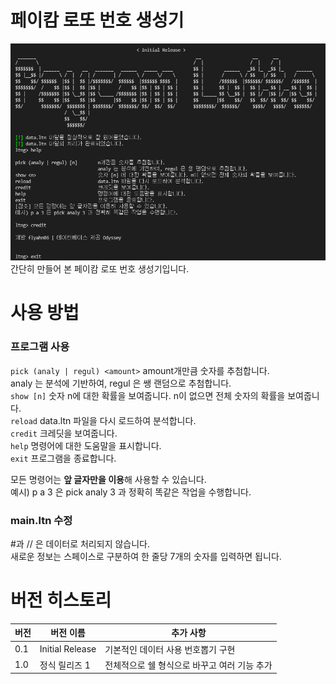 # 페이캄 로또 번호 생성기
<img src="assets/main.png">
간단히 만들어 본 페이캄 로또 번호 생성기입니다.<br/>

# 사용 방법
### 프로그램 사용
`pick (analy | regul) <amount>`   amount개만큼 숫자를 추첨합니다. <br/>
                                analy 는 분석에 기반하여, regul 은 쌩 랜덤으로 추첨합니다.<br/>
`show [n]`                        숫자 n에 대한 확률을 보여줍니다. n이 없으면 전체 숫자의 확률을 보여줍니다.<br/>
`reload`                          data.ltn 파일을 다시 로드하여 분석합니다.<br/>
`credit`                          크레딧을 보여줍니다.<br/>
`help`                            명령어에 대한 도움말을 표시합니다.<br/>
`exit`                            프로그램을 종료합니다.<br/>

모든 명령어는 **앞 글자만을 이용**해 사용할 수 있습니다. <br/>
예시) p a 3 은 pick analy 3 과 정확히 똑같은 작업을 수행합니다.

### main.ltn 수정
\#과 // 은 데이터로 처리되지 않습니다. <br>
새로운 정보는 스페이스로 구분하여 한 줄당 7개의 숫자를 입력하면 됩니다.

# 버전 히스토리
| 버전 | 버전 이름 | 추가 사항 |
|-----|----------|----------|
| 0.1 | Initial Release | 기본적인 데이터 사용 번호뽑기 구현 |
| 1.0 | 정식 릴리즈 1 | 전체적으로 쉘 형식으로 바꾸고 여러 기능 추가 |
